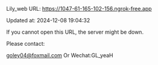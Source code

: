 Lily_web URL: https://1047-61-165-102-156.ngrok-free.app

Updated at: 2024-12-08 19:04:32

If you cannot open this URL, the server might be down.

Please contact: 

goley04@foxmail.com Or Wechat:GL_yeaH
